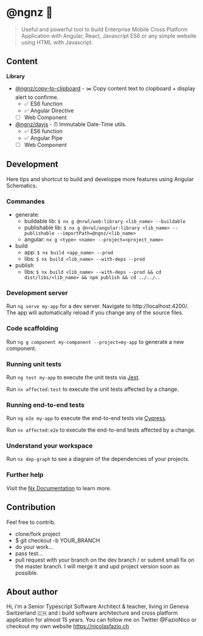 # @ngnz  🚀 

> Useful and powerful tool to build Enterprise Mobile Cross Platform Application with Angular, React, Javascript ES6 or any simple website using HTML with Javascript. 

## Content

**Library**
- [@ngnz/copy-to-clipboard](libs/copy-to-clipboard/README.md) - ✂️ Copy content text to clopboard + display alert to confirme.
  - ✅ ES6 function
  - ✅ Angular Directive
  - [ ] Web Component

- [@ngnz/dayjs](libs/dayjs/README.md) - ⏰ Immutable Date-Time utils.
  - ✅ ES6 function
  - ✅ Angular Pipe
  - [ ] Web Component

## Development
Here tips and shortcut to build and developpe more features using Angular Schematics.
### Commandes
- generate:
  - buildable lib: `$ nx g @nrwl/web:library <lib_name> --buildable`
  - publishable lib: `$ nx g @nrwl/angular:library <lib_name> --publishable --importPath=@ngnz/<lib_name>`
  - angular: `nx g <type> <name> --project=<project_name>`
- build 
  - app: `$ nx build <app_name> --prod`
  - libs: `$ nx build <lib_name> --with-deps --prod`
- publish
  - libs: `$ nx build <lib_name> --with-deps --prod && cd dist/libs/<lib_name> && npm publish && cd ../../..`


### Development server

Run `ng serve my-app` for a dev server. Navigate to http://localhost:4200/. The app will automatically reload if you change any of the source files.

### Code scaffolding

Run `ng g component my-component --project=my-app` to generate a new component.

### Running unit tests

Run `ng test my-app` to execute the unit tests via [Jest](https://jestjs.io).

Run `nx affected:test` to execute the unit tests affected by a change.

### Running end-to-end tests

Run `ng e2e my-app` to execute the end-to-end tests via [Cypress](https://www.cypress.io).

Run `nx affected:e2e` to execute the end-to-end tests affected by a change.

### Understand your workspace

Run `nx dep-graph` to see a diagram of the dependencies of your projects.

### Further help

Visit the [Nx Documentation](https://nx.dev/angular) to learn more.

## Contribution
Feel free to contrib.

- clone/fork project
- $ git checkout -b YOUR_BRANCH
- do your work...
- pass test...
- pull request with your branch on the dev branch / or submit small fix on the master branch.
I will merge it and upd project version soon as possible.

## About author
Hi, i'm a Senior Typescript Software Architect & teacher, living in Geneva Switzerland 🇨🇭  and i build software architecture and cross platform application for almost 15 years. You can follow me on Twitter @FazioNico or checkout my own website https://nicolasfazio.ch